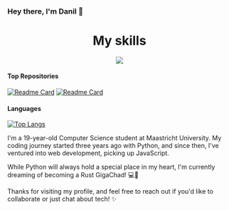 ### Hey there, I'm Danil 👋

<h1 align="center">My skills</h1>
<p align="center">
  <a href="https://skillicons.dev">
    <img src="https://skillicons.dev/icons?i=git,github,docker,vim,py,js,vue,express,nextjs,nodejs,svelte" />
  </a>
</p>

#### Top Repositories
[![Readme Card](https://github-readme-stats.vercel.app/api/pin/?username=ProcrastinatorMuffin&repo=VUE-health-app)](https://github.com/ProcrastinatorMuffin/VUE-health-app)
[![Readme Card](https://github-readme-stats.vercel.app/api/pin/?username=ProcrastinatorMuffin&repo=NextJS-Online-Library)](https://github.com/ProcrastinatorMuffin/NextJS-Online-Library)

#### Languages
[![Top Langs](https://github-readme-stats.vercel.app/api/top-langs/?username=ProcrastinatorMuffin)](https://github.com/anuraghazra/github-readme-stats)

<!--Introduction-->
I'm a 19-year-old Computer Science student at Maastricht University. My coding journey started three years ago with Python, and since then, I've ventured into web development, picking up JavaScript.

While Python will always hold a special place in my heart, I'm currently dreaming of becoming a Rust GigaChad! 💻🦀 

Thanks for visiting my profile, and feel free to reach out if you'd like to collaborate or just chat about tech! ✨
